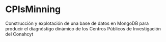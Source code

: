 # CPIsMinning
Construcción y explotación de una base de datos en MongoDB para producir el diagnóstigo dinámico de los Centros Públicos de Investigación del Conahcyt

